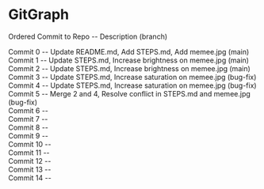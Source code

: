 # GitGraph
Ordered Commit to Repo -- Description (branch) <br>

Commit 0 -- Update README.md, Add STEPS.md, Add memee.jpg (main)<br>
Commit 1 -- Update STEPS.md, Increase brightness on memee.jpg (main)<br>
Commit 2 -- Update STEPS.md, Increase brightness on memee.jpg (main)<br>
Commit 3 -- Update STEPS.md, Increase saturation on memee.jpg (bug-fix)<br>
Commit 4 -- Update STEPS.md, Increase saturation on memee.jpg (bug-fix)<br>
Commit 5 -- Merge 2 and 4, Resolve conflict in STEPS.md and memee.jpg (bug-fix)<br>
Commit 6 -- <br>
Commit 7 -- <br>
Commit 8 -- <br>
Commit 9 -- <br>
Commit 10 -- <br>
Commit 11 -- <br>
Commit 12 -- <br>
Commit 13 -- <br>
Commit 14 -- <br>

